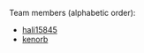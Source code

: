 Team members (alphabetic order):
* [hali15845](https://github.com/hali15845)
* [kenorb](https://github.com/kenorb)

